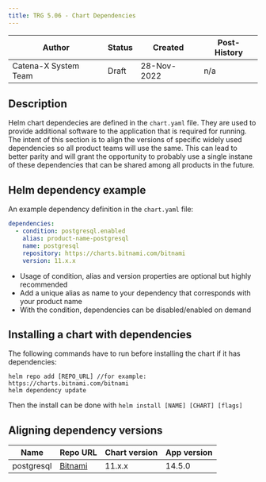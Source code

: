 ```yaml
---
title: TRG 5.06 - Chart Dependencies
---
```


| Author               | Status | Created      | Post-History |
|----------------------|--------|--------------|--------------|
| Catena-X System Team | Draft  | 28-Nov-2022 | n/a          |

## Description

Helm chart dependecies are defined in the `chart.yaml` file. They are used to provide additional software to the application that is required for running. The intent of this section is to align the versions of specific widely used dependencies so all product teams will use the same. This can lead to better parity and will grant the opportunity to probably use a single instane of these dependencies that can be shared among all products in the future.

## Helm dependency example

An example dependency definition in the `chart.yaml` file:

```yaml
dependencies:
  - condition: postgresql.enabled
    alias: product-name-postgresql
    name: postgresql
    repository: https://charts.bitnami.com/bitnami
    version: 11.x.x
```

- Usage of condition, alias and version properties are optional but highly recommended
- Add a unique alias as name to your dependency that corresponds with your product name
- With the condition, dependencies can be disabled/enabled on demand

## Installing a chart with dependencies

The following commands have to run before installing the chart if it has dependencies:

```
helm repo add [REPO_URL] //for example: https://charts.bitnami.com/bitnami
helm dependency update
```

Then the install can be done with `helm install [NAME] [CHART] [flags]`

## Aligning dependency versions

|Name |Repo URL |Chart version | App version|
|--- | --- | ---| ---|
|postgresql | [Bitnami](https://charts.bitnami.com/bitnami) | 11.x.x| 14.5.0|
